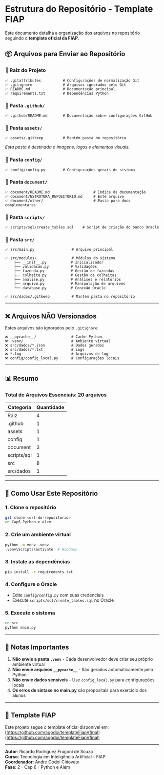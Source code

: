 # Estrutura do Repositório - Template FIAP

Este documento detalha a organização dos arquivos no repositório seguindo o **template oficial da FIAP**.

## 📦 Arquivos para Enviar ao Repositório

### 📄 Raiz do Projeto

```
✅ .gitattributes          # Configurações de normalização Git
✅ .gitignore              # Arquivos ignorados pelo Git
✅ README.md               # Documentação principal
✅ requirements.txt        # Dependências Python
```

### 📁 Pasta `.github/`

```
✅ .github/README.md       # Documentação sobre configurações GitHub
```

### 📁 Pasta `assets/`

```
✅ assets/.gitkeep         # Mantém pasta no repositório
```

_Esta pasta é destinada a imagens, logos e elementos visuais._

### 📁 Pasta `config/`

```
✅ config/config.py        # Configurações gerais do sistema
```

### 📁 Pasta `document/`

```
✅ document/README.md                    # Índice da documentação
✅ document/ESTRUTURA_REPOSITORIO.md     # Este arquivo
✅ document/other/                       # Pasta para docs complementares
```

### 📁 Pasta `scripts/`

```
✅ scripts/sql/create_tables.sql    # Script de criação do banco Oracle
```

### 📁 Pasta `src/`

```
✅ src/main.py                 # Arquivo principal

✅ src/modulos/                # Módulos do sistema
    ├── __init__.py           # Inicializador
    ├── validacao.py          # Validações
    ├── fazenda.py            # Gestão de fazendas
    ├── colheita.py           # Gestão de colheitas
    ├── analise.py            # Análises e relatórios
    ├── arquivo.py            # Manipulação de arquivos
    └── database.py           # Conexão Oracle

✅ src/dados/.gitkeep          # Mantém pasta no repositório
```

---

## ❌ Arquivos NÃO Versionados

Estes arquivos são ignorados pelo `.gitignore`:

```
❌ __pycache__/                # Cache Python
❌ .venv/                      # Ambiente virtual
❌ src/dados/*.json            # Dados gerados
❌ src/dados/*.txt             # Logs
❌ *.log                       # Arquivos de log
❌ config/config_local.py      # Configurações locais
```

---

## 📊 Resumo

### Total de Arquivos Essenciais: **20 arquivos**

| Categoria | Quantidade |
|-----------|------------|
| Raiz | 4 |
| .github | 1 |
| assets | 1 |
| config | 1 |
| document | 3 |
| scripts/sql | 1 |
| src | 8 |
| src/dados | 1 |

---

## 🔧 Como Usar Este Repositório

### 1. Clone o repositório
```bash
git clone <url-do-repositorio>
cd Cap6_Python_e_alem
```

### 2. Crie um ambiente virtual
```bash
python -m venv .venv
.venv\Scripts\activate  # Windows
```

### 3. Instale as dependências
```bash
pip install -r requirements.txt
```

### 4. Configure o Oracle
- Edite `config/config.py` com suas credenciais
- Execute `scripts/sql/create_tables.sql` no Oracle

### 5. Execute o sistema
```bash
cd src
python main.py
```

---

## 📝 Notas Importantes

1. **Não envie a pasta `.venv`** - Cada desenvolvedor deve criar seu próprio ambiente virtual
2. **Não envie arquivos `__pycache__`** - São gerados automaticamente pelo Python
3. **Não envie dados sensíveis** - Use `config_local.py` para configurações locais
4. **Os erros de sintaxe no main.py** são propositais para exercício dos alunos

---

## 🎯 Template FIAP

Este projeto segue o template oficial disponível em:
[https://github.com/agodoi/templateFiapVfinal](https://github.com/agodoi/templateFiapVfinal)

---

**Autor**: Ricardo Rodriguez Frugoni de Souza  
**Curso**: Tecnologia em Inteligência Artificial - FIAP  
**Coordenador**: Andre Godoi Chiovato  
**Fase**: 2 - Cap 6 - Python e Além

